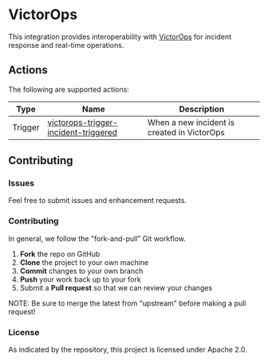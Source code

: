 # VictorOps

This integration provides interoperability with [VictorOps](https://www.victorops.com/) for incident response and real-time operations.


## Actions

The following are supported actions: 

|   Type    |  Name                                 | Description                             | 
|-----------|---------------------------------------|-----------------------------------------|
| Trigger      | [victorops-trigger-incident-triggered](/actions/triggers/incident-triggered)  | When a new incident is created in VictorOps | 

## Contributing

### Issues

Feel free to submit issues and enhancement requests.

### Contributing

In general, we follow the "fork-and-pull" Git workflow.

 1. **Fork** the repo on GitHub
 2. **Clone** the project to your own machine
 3. **Commit** changes to your own branch
 4. **Push** your work back up to your fork
 5. Submit a **Pull request** so that we can review your changes

NOTE: Be sure to merge the latest from "upstream" before making a pull request!

### License

As indicated by the repository, this project is licensed under Apache 2.0.